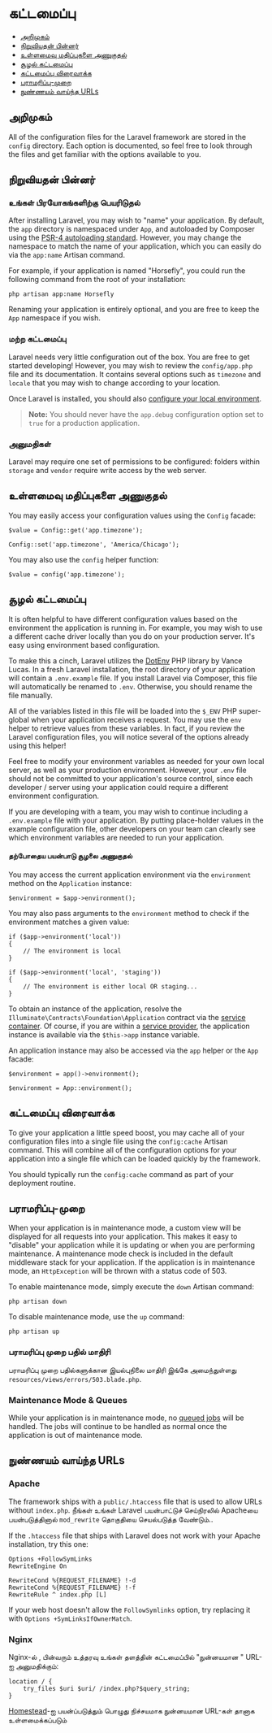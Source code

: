 # கட்டமைப்பு

- [அறிமுகம்](#introduction)
- [நிறுவியதன் பின்னர்](#after-installation)
- [உள்ளமைவு மதிப்புகளை அணுகுதல்](#accessing-configuration-values)
- [சூழல் கட்டமைப்பு](#environment-configuration)
- [கட்டமைப்பு விரைவாக்க](#configuration-caching)
- [பராமரிப்பு-முறை](#maintenance-mode)
- [நுண்ணயம் வாய்ந்த URLs](#pretty-urls)

<a name="introduction"></a>
## அறிமுகம்

All of the configuration files for the Laravel framework are stored in the `config` directory. Each option is documented, so feel free to look through the files and get familiar with the options available to you.

<a name="after-installation"></a>
## நிறுவியதன் பின்னர்

### உங்கள் பிரயோகங்களிற்கு   பெயரிடுதல்

After installing Laravel, you may wish to "name" your application. By default, the `app` directory is namespaced under `App`, and autoloaded by Composer using the [PSR-4 autoloading standard](http://www.php-fig.org/psr/psr-4/). However, you may change the namespace to match the name of your application, which you can easily do via the `app:name` Artisan command.

For example, if your application is named "Horsefly", you could run the following command from the root of your installation:

	php artisan app:name Horsefly

Renaming your application is entirely optional, and you are free to keep the `App` namespace if you wish.

### மற்ற கட்டமைப்பு

Laravel needs very little configuration out of the box. You are free to get started developing! However, you may wish to review the `config/app.php` file and its documentation. It contains several options such as `timezone` and `locale` that you may wish to change according to your location.

Once Laravel is installed, you should also [configure your local environment](/docs/5.0/configuration#environment-configuration).

> **Note:** You should never have the `app.debug` configuration option set to `true` for a production application.

<a name="permissions"></a>
### அனுமதிகள்

Laravel may require one set of permissions to be configured: folders within `storage` and `vendor` require write access by the web server.

<a name="accessing-configuration-values"></a>
## உள்ளமைவு மதிப்புகளை அணுகுதல்

You may easily access your configuration values using the `Config` facade:

	$value = Config::get('app.timezone');

	Config::set('app.timezone', 'America/Chicago');

You may also use the `config` helper function:

	$value = config('app.timezone');

<a name="environment-configuration"></a>
## சூழல் கட்டமைப்பு

It is often helpful to have different configuration values based on the environment the application is running in. For example, you may wish to use a different cache driver locally than you do on your production server. It's easy using environment based configuration.

To make this a cinch, Laravel utilizes the [DotEnv](https://github.com/vlucas/phpdotenv) PHP library by Vance Lucas. In a fresh Laravel installation, the root directory of your application will contain a `.env.example` file. If you install Laravel via Composer, this file will automatically be renamed to `.env`. Otherwise, you should rename the file manually.

All of the variables listed in this file will be loaded into the `$_ENV` PHP super-global when your application receives a request. You may use the `env` helper to retrieve values from these variables. In fact, if you review the Laravel configuration files, you will notice several of the options already using this helper!

Feel free to modify your environment variables as needed for your own local server, as well as your production environment. However, your `.env` file should not be committed to your application's source control, since each developer / server using your application could require a different environment configuration.

If you are developing with a team, you may wish to continue including a `.env.example` file with your application. By putting place-holder values in the example configuration file, other developers on your team can clearly see which environment variables are needed to run your application.

#### தற்போதைய பயன்பாடு சூழலை  அணுகுதல்

You may access the current application environment via the `environment` method on the `Application` instance:

	$environment = $app->environment();

You may also pass arguments to the `environment` method to check if the environment matches a given value:

	if ($app->environment('local'))
	{
		// The environment is local
	}

	if ($app->environment('local', 'staging'))
	{
		// The environment is either local OR staging...
	}

To obtain an instance of the application, resolve the `Illuminate\Contracts\Foundation\Application` contract via the [service container](/docs/5.0/container). Of course, if you are within a [service provider](/docs/5.0/providers), the application instance is available via the `$this->app` instance variable.

An application instance may also be accessed via the `app` helper or the `App` facade:

	$environment = app()->environment();

	$environment = App::environment();

<a name="configuration-caching"></a>
## கட்டமைப்பு விரைவாக்க

To give your application a little speed boost, you may cache all of your configuration files into a single file using the `config:cache` Artisan command. This will combine all of the configuration options for your application into a single file which can be loaded quickly by the framework.

You should typically run the `config:cache` command as part of your deployment routine.

<a name="maintenance-mode"></a>
## பராமரிப்பு-முறை

When your application is in maintenance mode, a custom view will be displayed for all requests into your application. This makes it easy to "disable" your application while it is updating or when you are performing maintenance. A maintenance mode check is included in the default middleware stack for your application. If the application is in maintenance mode, an `HttpException` will be thrown with a status code of 503.

To enable maintenance mode, simply execute the `down` Artisan command:

	php artisan down

To disable maintenance mode, use the `up` command:

	php artisan up

### பராமரிப்பு முறை பதில் மாதிரி

பராமரிப்பு முறை பதில்களுக்கான  இயல்புநிலை மாதிரி  இங்கே அமைந்துள்ளது `resources/views/errors/503.blade.php`.

### Maintenance Mode & Queues

While your application is in maintenance mode, no [queued jobs](/docs/5.0/queues) will be handled. The jobs will continue to be handled as normal once the application is out of maintenance mode.

<a name="pretty-urls"></a>
## நுண்ணயம் வாய்ந்த URLs

### Apache

The framework ships with a `public/.htaccess` file that is used to allow URLs without `index.php`. நீங்கள் உங்கள் Laravel பயன்பாட்டுச் செய்நிரலில் Apacheயை பயன்படுத்தினால்  `mod_rewrite` தொகுதியை  செயல்படுத்த வேண்டும்..

If the `.htaccess` file that ships with Laravel does not work with your Apache installation, try this one:

	Options +FollowSymLinks
	RewriteEngine On

	RewriteCond %{REQUEST_FILENAME} !-d
	RewriteCond %{REQUEST_FILENAME} !-f
	RewriteRule ^ index.php [L]

If your web host doesn't allow the `FollowSymlinks` option, try replacing it with `Options +SymLinksIfOwnerMatch`.

### Nginx

Nginx-ல் , பின்வரும் உத்தரவு   உங்கள் தளத்தின்  கட்டமைப்பில்  "நுன்னயமான " URL-ஐ அனுமதிக்கும்:

	location / {
		try_files $uri $uri/ /index.php?$query_string;
	}


[Homestead](/docs/5.0/homestead)-ஐ பயன்ப்படுத்தும் பொழுது நிச்சயமாக நுன்னயமான URL-கள் தானாக உள்ளமைக்கப்படும்